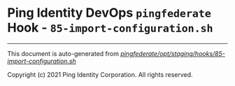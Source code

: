 
# Ping Identity DevOps `pingfederate` Hook - `85-import-configuration.sh`

---
This document is auto-generated from _[pingfederate/opt/staging/hooks/85-import-configuration.sh](https://github.com/pingidentity/pingidentity-docker-builds/blob/master/pingfederate/opt/staging/hooks/85-import-configuration.sh)_

Copyright (c) 2021 Ping Identity Corporation. All rights reserved.
